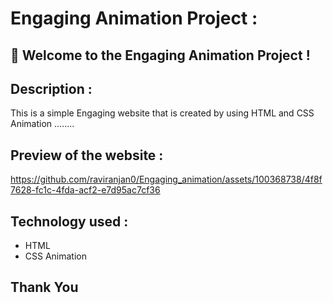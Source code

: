 # Engaging Animation Project :


## 🚀 Welcome to the Engaging Animation Project ! 


## Description :
This is a simple Engaging website that is created by using HTML and CSS Animation ........

## Preview of the website :

https://github.com/raviranjan0/Engaging_animation/assets/100368738/4f8f7628-fc1c-4fda-acf2-e7d95ac7cf36

## Technology used :
- HTML
- CSS Animation

## Thank You
